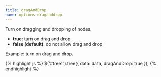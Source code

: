 ```yaml
---
title: dragAndDrop
name: options-draganddrop
---
```


Turn on dragging and dropping of nodes.

* **true**: turn on drag and drop
* **false (default)**: do not allow drag and drop

Example: turn on drag and drop.

{% highlight js %}
$('#tree1').tree({
    data: data,
    dragAndDrop: true
});
{% endhighlight %}
